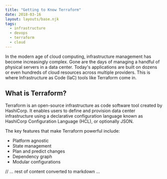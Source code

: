 ```yaml
---
title: "Getting to Know Terraform"
date: 2018-03-16
layout: layouts/base.njk
tags:
  - infrastructure
  - devops
  - terraform
  - cloud
---
```


In the modern age of cloud computing, infrastructure management has become increasingly complex. Gone are the days of managing a handful of physical servers in a data center. Today's applications are built on dozens or even hundreds of cloud resources across multiple providers. This is where Infrastructure as Code (IaC) tools like Terraform come in.

## What is Terraform?

Terraform is an open-source infrastructure as code software tool created by HashiCorp. It enables users to define and provision data center infrastructure using a declarative configuration language known as HashiCorp Configuration Language (HCL), or optionally JSON.

The key features that make Terraform powerful include:

- Platform agnostic
- State management
- Plan and predict changes
- Dependency graph
- Modular configurations

// ... rest of content converted to markdown ...